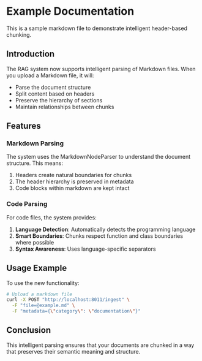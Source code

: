 # Example Documentation

This is a sample markdown file to demonstrate intelligent header-based chunking.

## Introduction

The RAG system now supports intelligent parsing of Markdown files. When you upload a Markdown file, it will:

- Parse the document structure
- Split content based on headers
- Preserve the hierarchy of sections
- Maintain relationships between chunks

## Features

### Markdown Parsing

The system uses the MarkdownNodeParser to understand the document structure. This means:

1. Headers create natural boundaries for chunks
2. The header hierarchy is preserved in metadata
3. Code blocks within markdown are kept intact

### Code Parsing

For code files, the system provides:

1. **Language Detection**: Automatically detects the programming language
2. **Smart Boundaries**: Chunks respect function and class boundaries where possible
3. **Syntax Awareness**: Uses language-specific separators

## Usage Example

To use the new functionality:

```bash
# Upload a markdown file
curl -X POST "http://localhost:8011/ingest" \
  -F "file=@example.md" \
  -F "metadata={\"category\": \"documentation\"}"
```

## Conclusion

This intelligent parsing ensures that your documents are chunked in a way that preserves their semantic meaning and structure. 
